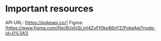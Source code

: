 # Important resources

API URL: [https://pokeapi.co/]
Figma: [https://www.figma.com/file/6UxhiSLmI4ZvFf0kp86nYZ/PokeApi?node-id=0%3A1]
